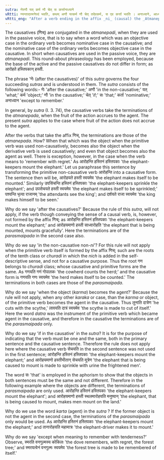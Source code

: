 ```yaml
---
sutra: णेरणौ यत् कर्म णौ चेत् स कर्त्तानाध्याने
vRtti: ण्यन्तादात्मनेपदं भवति, कथम् अणौ यत्कर्म णौ चेत् तदेवकर्म, स एव कर्त्ता भवति । अनाध्याने, आध्यानं वर्जयित्वा ॥
vRtti_eng: "After a verb ending in the affix _ni_ (causal) the _Atmanepada_ is employed, provided that when the object in the non-_ni_ or non-causal sense becomes the agent in the causal; and when it does not mean 'to remember with regret;' even when the fruit of the action does not accrue to the agent."
---
```

The causatives (णिच्) are conjugated in the _atmanepadi_, when they are used in the passive voice, that is to say when a word which was an objective case in the ordinary verb becomes nominative case in the causative; and the nominative case of the ordinary verbs becomes objective case in the causative. In short when causatives are used in the passive voice, they are _atmanepadi_. This round-about phraseology has been employed, because the base of the active and the passive causatives do not differ in form; as आरोहते हस्तिपकान् हस्ती.

The phrase 'णेः (after the causatives)' of this _sutra_ governs the four succeeding _sutras_ and is understood in them. The _sutra_ consists of the following words:- णेः 'after the causative;' अणौ 'in the non-causative;' यत् 'what;' कर्म 'object;' णौ 'in the causative;' चेत् 'if;' सः 'that;' कर्ता 'nominative;' अनाध्यान 'except to remember.'

In general, by _sutra_ (I. 3. 74), the causative verbs take the terminations of the _atmanepada_, when the fruit of the action accrues to the agent. The present _sutra_ applies to the case where fruit of the action does not accrue to the agent.

After the verbs that take the affix णिच्, the terminations are those of the _atmanepada_. How? When that which was the object when the primitive verb was used non-causatively, becomes also the object when the derivative verb is used causatively; and even that object becomes also the agent as well. There is exception, however, in the case when the verb means to 'remember with regret.' As आरोहन्ति हस्तिनं हस्तिपकाः 'the elephant-keepers mount the elephant.' Let us paraphrase this sentence by transforming the primitive non-causative verb आरोहन्ति into a causative form. The sentence then will be, आरोहयते हस्ती स्वयमेव 'the elephant makes itself to be mounted.' Similarly उपसिंचन्ति हस्तिनं हस्तिपकाः 'the elephant-keepers sprinkle the elephant'; and उपसेचयते हस्ती स्वयमेव 'the elephant makes itself to be sprinkled;' पश्यन्ति भृत्या राजानम् 'the attendants see the king'; and दर्शयते राजा स्वयमेव 'the king makes himself to be seen.'

Why do we say 'after the causatives?' Because the rule of this _sutra_, will not apply, if the verb though conveying the sense of a causal verb, is, however, not formed by the affix णिच्; as आरोहन्ति हस्तिनं हस्तिपकाः 'the elephant-keepers mount the elephant;' and आरोहयमाणो हस्ती साध्वारोहति 'the elephant that is being mounted, mounts gracefully'. Here the terminations are of the _parasmaipada_ in the second case also.

Why do we say 'in the non-causative non-_ni_'? For this rule will not apply when the primitive verb itself is formed by the affix णिच्; such are the roots of the tenth class or _churadi_ in which the _nich_ is added in the self-descriptive sense, and not for a causative purpose. Thus the root गण belongs to _churadi_ class; whose causative and primitive forms are the same. As गणयति गणं गोपालकः 'the cowherd counts the herd;' and the causative form is गणयति गणः स्वयमेव 'the herd makes itself to be counted.' The terminations in both cases are those of the _parasmaipada_.

Why do we say 'when the object (_karma_) becomes the agent?' Because the rule will not apply, when any other _karaka_ or case, than the _karma_ or object, of the primitive verb becomes the agent in the causative. Thus लुनाति दात्रेण 'he cuts with the scythe,' लावयति दात्रं स्वयमेव 'the scythe is made to cut of itself.' Here the word _datra_ was the instrument of the primitive verb which became agent in the causative, and therefore in the causative the terminations are of the _parasmaipada_ only.

Why do we say 'if in the causative' in the _sutra_? It is for the purpose of indicating that the verb must be one and the same, both in the primary sentence and the causative sentence. Therefore the rule does not apply here where the causative verb सेचयति in the second sentence was not used in the first sentence; आरोहन्ति हस्तिनं हस्तिपकाः 'the elephant-keepers mount the elephant;' and आरोहयमाणो हस्तीभीतान् सेचयति मूत्रेण 'the elephant that is being caused to mount is made to sprinkle with urine the frightened men'.

The word सः 'that' is employed in the aphorism to show that the objects in both sentences must be the same and not different. Therefore in the following example where the objects are different, the terminations of _parasmaipada_ are only used. आरोहन्ति हस्तिनं हस्तिपकाः 'the elephant-keepers mount the elephant'; and आरोहयमाणो हस्ती स्थलमारोहयति मनुष्यान् 'the elephant, that is being caused to mount, makes men mount on the land.'

Why do we use the word _karta_ (agent) in the _sutra_ ? If the former object is not the agent in the second case, the terminations of the _parasmaipada_ only would be used. As आरोहन्ति हस्तिनं हस्तिपकाः 'the elephant-keepers mount the elephant;' and तानारोहयति महामात्रः 'the elephant-driver makes it to mount.'

Why do we say 'except when meaning to remember with tenderness?' Observe, स्मरति वनगुल्मस्य कोकिलः 'the dove remembers, with regret, the forest tree;' and स्मरयत्वेनं वनगुल्मः स्वयमेव 'the forest tree is made to be remembered of itself.'
